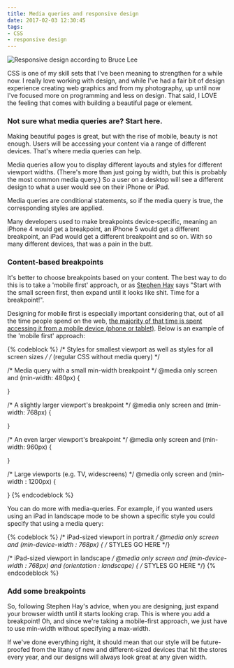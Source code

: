 ```yaml
---
title: Media queries and responsive design
date: 2017-02-03 12:30:45
tags:
- CSS
- responsive design
---
```


![Responsive design according to Bruce Lee](/images/2017/02/Content-is-like-water.jpg)

CSS is one of my skill sets that I've been meaning to strengthen for a while now. I really love working with design, and while I've had a fair bit of design experience creating web graphics and from my photography, up until now I've focused more on programming and less on design. That said, I LOVE the feeling that comes with building a beautiful page or element.
<!-- more -->
<h3>Not sure what media queries are? Start here.</h3>

Making beautiful pages is great, but with the rise of mobile, beauty is not enough. Users will be accessing your content via a range of different devices. That's where media queries can help.

Media queries allow you to display different layouts and styles for different viewport widths. (There's more than just going by width, but this is probably the most common media query.) So a user on a desktop will see a different design to what a user would see on their iPhone or iPad.

Media queries are conditional statements, so if the media query is true, the corresponding styles are applied.

Many developers used to make breakpoints device-specific, meaning an iPhone 4 would get a breakpoint, an iPhone 5 would get a different breakpoint, an iPad would get a different breakpoint and so on. With so many different devices, that was a pain in the butt.

<h3>Content-based breakpoints</h3>

It's better to choose breakpoints based on your content. The best way to do this is to take a 'mobile first' approach, or as <a href="http://bradfrost.com/blog/mobile/bdconf-stephen-hay-presents-responsive-design-workflow/">Stephen Hay</a> says "Start with the small screen first, then expand until it looks like shit. Time for a breakpoint!".

Designing for mobile first is especially important considering that, out of all the time people spend on the web, <a href="http://www.smartinsights.com/mobile-marketing/mobile-marketing-analytics/mobile-marketing-statistics/">the majority of that time is spent accessing it from a mobile device (phone or tablet)</a>. Below is an example of the 'mobile first' approach:

{% codeblock %}
/* Styles for smallest viewport as well as styles for all screen sizes */
/* (regular CSS without media query) */

/* Media query with a small min-width breakpoint */
@media only screen and (min-width: 480px) {

}

/* A slightly larger viewport's breakpoint */
@media only screen and (min-width: 768px) {

}

/* An even larger viewport's breakpoint */
@media only screen and (min-width: 960px) {

}

/* Large viewports (e.g. TV, widescreens) */
@media only screen and (min-width : 1200px) {

}
{% endcodeblock %}

You can do more with media-queries. For example, if you wanted users using an iPad in landscape mode to be shown a specific style you could specify that using a media query:

{% codeblock %}
/* iPad-sized viewport in portrait */
@media only screen
and (min-device-width : 768px) { /* STYLES GO HERE */}

/* iPad-sized viewport in landscape */
@media only screen
and (min-device-width : 768px)
and (orientation : landscape) { /* STYLES GO HERE */}
{% endcodeblock %}

<h3>Add some breakpoints</h3>

So, following Stephen Hay's advice, when you are designing, just expand your browser width until it starts looking crap. This is where you add a breakpoint! Oh, and since we're taking a mobile-first approach, we just have to use min-width without specifying a max-width.

If we've done everything right, it should mean that our style will be future-proofed from the litany of new and different-sized devices that hit the stores every year, and our designs will always look great at any given width.